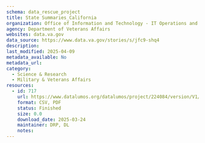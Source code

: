 ```yaml
---
schema: data_rescue_project 
title: State Summaries_California
organization: Office of Information and Technology - IT Operations and Services (ITOPS)
agency: Department of Veterans Affairs
websites: data.va.gov
data_source: https://www.data.va.gov/stories/s/jfc9-shq4
description: 
last_modified: 2025-04-09
metadata_available: No
metadata_url: 
category:
  - Science & Research 
  - Military & Veterans Affairs 
resources:
  - id: 717
    url: https://www.datalumos.org/datalumos/project/224084/version/V1/view
    format: CSV, PDF
    status: Finished
    size: 0.0
    download_date: 2025-03-24
    maintainer: DRP, DL
    notes: 
---
```

